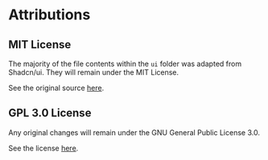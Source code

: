 # Attributions

## MIT License

The majority of the file contents within the `ui` folder was adapted from Shadcn/ui.
They will remain under the MIT License.

See the original source [here](https://github.com/shadcn-ui/ui).

## GPL 3.0 License

Any original changes will remain under the GNU General Public License 3.0.

See the license [here](https://github.com/caffeine-addictt/nyp_y2_fullstack/blob/main/LICENSE).
